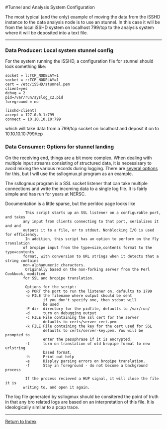 #Tunnel and Analysis System Configuration

The most typical (and the only) example of moving the data from the iSSHD instance to the data analysis node is to use an stunnel.  In this case it will be from the local iSSHD system on localhost 799/tcp to the analysis system where it will be deposited into a text file.

-----

### Data Producer: Local system stunnel config

For the system running the iSSHD, a configuration file for stunnel should look something like:

```
socket = l:TCP_NODELAY=1
socket = r:TCP_NODELAY=1
cert = /etc/iSSHD/stunnel.pem
client=yes
debug = 2
pid=/var/run/syslog_c2.pid
foreground = no

[isshd-client]
accept = 127.0.0.1:799
connect = 10.10.10.10:799
```
which will take data from a 799/tcp socket on localhost and deposit it on to 10.10.10.10:799/tcp




### Data Consumer: Options for stunnel landing

On the receiving end, things are a bit more complex.  When dealing with multiple input streams consisting of structured data, it is necessisary to avoid mixing the various records during logging.  There are [several options](set-element/InstrumentedSSHD) for this, but I will use the ssllogmux.pl program as an example.

The ssllogmux program is a SSL socket listener that can take multiple connections and write the incoming data to a single log file. It is fairly simple and has run for years at NERSC.

Documentation is a little sparse, but the perldoc page looks like

```
         This script starts up an SSL listener on a configurable port, and takes
        any input from clients connecting to that port, serializes it and and
        outputs it to a file, or to stdout. Nonblocking I/O is used for efficiency.
         In addition, this script has an option to perform on the fly translation
        of bropipe input from the type=size,contents format to the type=contents
        format, with conversion to URL strings when it detects that a string contains
        non-alphanumeric characters.
         Originally based on the non-forking server from the Perl Cookbook, modified
        for SSL and bropipe translation.

         Options for the script:
         -p PORT the port to run the listener on, defaults to 1799
         -o FILE the filename where output should be sent
                 if you don't specify one, then stdout will
                 be used
         -P dir  directory for the pidfile, defaults to /var/run/
         -d      turn on debugging output
         -c FILE File containing the ssl cert for the server
                 defaults to certs/server-cert.pem
         -k FILE File containing the key for the cert used for SSL
                 defaults to certs/server-key.pem. You will be prompted to
                 enter the passphrase if it is encrypted.
         -t      turn on translation of old bropipe format to new urlstring
                 based format.
         -h      Print out help
         -e      Display parsing errors on bropipe translation.
         -f      Stay in foreground - do not become a background process

         If the process recieved a HUP signal, it will close the file it is
        writing to, and open it again.
```

The log file generated by ssllogmux should be consitered the point of truth in that any bro related logs are based on an interpretation of this file.  It is ideologically similar to a pcap trace.


-----
[Return to Index](Intro_Index.md)

